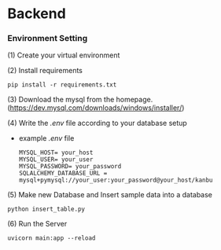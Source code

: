 # Backend

### Environment Setting
(1) Create your virtual environment

(2) Install requirements
```
pip install -r requirements.txt
```

(3) Download the mysql from the homepage. (https://dev.mysql.com/downloads/windows/installer/)

(4) Write the *.env* file according to your database setup

- example *.env* file
    ```
    MYSQL_HOST= your_host
    MYSQL_USER= your_user
    MYSQL_PASSWORD= your_password
    SQLALCHEMY_DATABASE_URL = mysql+pymysql://your_user:your_password@your_host/kanbu
    ```

(5) Make new Database and Insert sample data into a database

``` 
python insert_table.py
```

(6) Run the Server

``` 
uvicorn main:app --reload
```